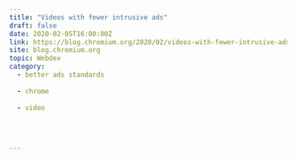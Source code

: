 ```yaml
---
title: "Videos with fewer intrusive ads"
draft: false
date: 2020-02-05T16:00:00Z
link: https://blog.chromium.org/2020/02/videos-with-fewer-intrusive-ads.html?utm_medium=RSS&utm_source=hune
site: blog.chromium.org
topic: Webdev
category:
  - better ads standards
  
  - chrome
  
  - video
  
   
  

---
```

